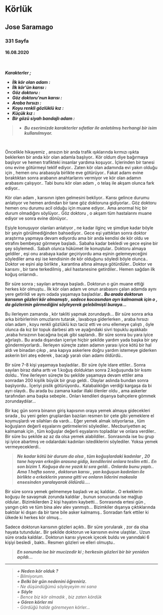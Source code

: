 # Körlük
## Jose Saramago
### 331 Sayfa
#### 16.08.2020

<br>

***Karakterler ;*** 
- ***İlk kör olan adam :***
- ***İlk kör'ün karısı :***
- ***Göz doktoru :***
- ***Göz doktoru'nun karısı :***
- ***Araba hırsızı :***
- ***Koyu renkli gözlüklü kız :***
- ***Küçük kız :***
- ***Bir gözü siyah bandajlı adam :***


> - ***Bu eserimizde karakterler sıfatlar ile anlatılmış herhangi bir isim kullanılmıyor.***


<br>

Öncelikle hikayemiz , ansızın bir anda trafik ışıklarında kırmızı ışıkta beklerken bir anda kör olan adamla başlıyor.. Kör oldum diye bağırmaya başlıyor ve hemen trafikteki insanlar yardıma koşuyor.. İçlerinden bir tanesi onu evine götürmeyi teklif ediyor.. Zaten kör olan adamında evi yakın olduğu için , hemen onu arabasıyla birlikte eve götürüyor.. Fakat adamı evine bıraktıktan sonra arabanın anahtarlarını vermiyor ve kör olan adamın arabasını çalışıyor.. Tabi bunu kör olan adam , o telaş ile akşam olunca fark ediyor..

Kör olan adam , karısının işten gelmesini bekliyor.. Karısı gelince durumu anlatıyor ve hemen ardından bir tane göz doktoruna gidiyorlar.. Göz doktoru hemen onu durumu acil olduğu için muane ediyor.. Ama anormal hiç bir durum olmadığını söylüyor.. Göz doktoru , o akşam tüm hastalarını muane ediyor ve sonra evine dönüyor.. 

Eşiyle konuşuyor olanları anlatıyor , ne kadar ilginç ve şimdiye kadar böyle bir şeyin görülmediğinden bahsediyor.. Gece eşi yattıktan sonra doktor araştırma yapmaya  devam ediyordu ama bir anda kendisi de kör oldu ve etrafını bembeyaz görmeye başladı.. Sabaha kadar bekledi ve gece eşine bir şey söylemedi.. Sabah olunca hükümet ile konuştular.. Doktoru almaya geldiler , eşi onu arabaya kadar geçiriyordu ama eşinin gelemeyeceğini söylediler ama eşi ise kendisinin de kör olduğunu söyledi böyle olunca.. Doktor ve eşini alıp birlikte , karantina altına almaya götürdüler.. Doktor ve karısını , bir tane terkedilmiş , akıl hastanesine getirdiler.. Hemen sağdan ilk koğuş onlarındı.. 

Bir süre sonra ; sayıları artmaya başladı.. Doktorun o gün muane ettiği herkes kör olmuştu.. İlk kör olan adam ve onun arabasını çalan adamda aynı yere getirildi ve aynı odada yaşamaya başladılar.. ***Bu arada doktorun karısının gözleri kör olmamıştı , sadece kocasından ayrı kalmamak için o , da gözlerinin görmediğini söyleyerek gelebilmişti buraya...***

Bu ilerleyen zamanda , kör takliti yapmak zorundaydı... Bir süre sonra arka arka birbirlerinin omuzlarını tutarak , lavaboya  giderlerken , araba hırsızı olan adam , koyu renkli gözlüklü kızı taciz etti ve onu ellemeye çalıştı , öyle olunca da kız  bir topuk darbesi attı ve ayağındaki sivri topuklu ayakkabı ,araba hırsızının bacağına bıçak gibi saplandı.. Bir süre sonra bu yara iyice ağırlaştı.. Bu arada dışarıdan içeriye hiçbir şekilde yardım yada başka bir şey göndermiyorlardı.. İlerleyen süreçte zaten adamın yarası iyice kötü bir hal aldı ve binadan çıkıp , ana kapıya askerlere doğru yardım istemeye giderken askerin biri ateş ederek , bacağı yaralı olan adamı öldürdü..

Bir süre 7-8 kişi yaşamaya başladılar.. Bir süre öyle idare ettiler.. Sonra sayıları biraz daha arttı ve 1.koğuş dolduktan sonra 2.koğuşunda bir kısmı doldu.. Yine ilerleyen süreçte bu şekilde yaşamaya devam ettiler ama sonradan 200 kişilik büyük bir grup geldi.. Olaylar aslında  bundan sonra başlıyordu.. İçeriyi pislik götürüyordu.. Kalabalıklığın verdiği kargaşa da bi ayrı olaydı.. Bu arada bu zamana kadar illaki ölenler oldu , ama askerler tarafından ama başka sebeple.. Onları kendileri dışarıya bahçelere gömmek zorundaydılar... 

Bir kaç gün sonra binanın giriş kapısının oraya yemek almaya gidecekleri sırada , bu yeni gelen gruplardan bazıları resmen bir çete gibi yemeklere el koymuşlardı ve silahları da vardı... Eğer yemek almak istiyorlarsa , tüm koğuşların değerli eşyalarını getirmelerini söylediler.. Mecburiyetten aç kalmamak için , tüm koğuşlar değerli eşyalarını topladılar ve onlara verdiler.. Bir süre bu şekilde az az da olsa yemek alabildiler.. Sonrasında ise bu grup işi iyice abartmış ve odalardaki kadınları istediklerini söylediler. Yoksa yemek vermeyeceklerdi..

> ***Ne kadar kötü bir durum da olsa , tüm koğuşlardaki kadınlar , 20 tane hayvan erkeğin arasına gidip, kendilerini onlara teslim etti.. En son bizim 1. Koğuşa da ne yazık ki sıra geldi.. Onlarda bunu yaptı.. Ama 1 hafta sonra , doktorun karısı , yan koğuşun kadınları ile  birlikte o erkeklerin yanına gitti ve onların liderini makasla ensesinden  yaralayarak öldürdü....*** 

Bir süre sonra yemek gelmemeye başladı ve aç kaldılar.. O erkeklerin koğuşu ile savaşmak zorunda kaldılar , bunun sonucunda ise mağlup oldular.. Bizimkilerden 2 kişi hayatını kaybetti... Sonrasında ertesi gün  , yangın çıktı ve tüm bina alev alev yanmıştı... Bizimkiler dışarıya çıktıklarında baktılar ki dışarı da bir tane bile asker kalmamış.. Sonradan fark ettiler ki ülkede ki herkes kör olmuş... 

Sadece doktorun karısının gözleri açıktı..  Bir süre yorularak , zor da olsa hayata tutundular.. Bir şekilde doktorun ve karısının evine ulaştılar.. Uzun süre orada kaldılar.. Doktorun karısı yiyecek içecek buldu ve yanındaki 6 kişiyi besledi , baktı.. Resmen gözleri ve elleri olmuştu..  

> ***En sonunda ise bir mucizedir ki ; herkesin gözleri bir bir yeniden açıldı...***

___

> ***+ Neden kör olduk ?*** <br>
> *- Bilmiyorum.* <br>
> ***+ Belki bir gün nedenini öğreniriz.*** <br>
> *- Ne düşündüğümü söyleyeyim mi sana* <br>
> ***+ Söyle*** <br>
> *- Bence biz kör olmadık , biz zaten kördük* <br>
> ***+ Gören körler mi*** <br>
> *- Gördüğü halde göremeyen körler...* <br>
